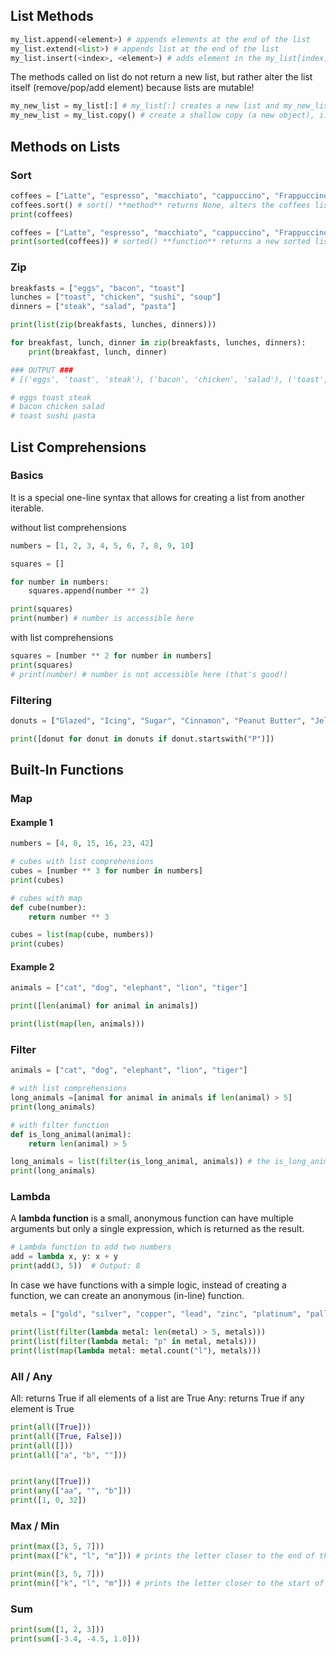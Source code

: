 ## List Methods
```python
my_list.append(<element>) # appends elements at the end of the list
my_list.extend(<list>) # appends list at the end of the list
my_list.insert(<index>, <element>) # adds element in the my_list[index]
```

The methods called on list do not return a new list, but rather alter the list itself (remove/pop/add element) because lists are mutable!

```python
my_new_list = my_list[:] # my_list[:] creates a new list and my_new_list represents the reference to that object
my_new_list = my_list.copy() # create a shallow copy (a new object), i.e., my_new_list constitutes a reference to a new object identical to my_list
```

## Methods on Lists
### Sort
```python
coffees = ["Latte", "espresso", "macchiato", "cappuccino", "Frappuccino"]
coffees.sort() # sort() **method** returns None, alters the coffees list
print(coffees)

coffees = ["Latte", "espresso", "macchiato", "cappuccino", "Frappuccino"]
print(sorted(coffees)) # sorted() **function** returns a new sorted list
```
### Zip
```python
breakfasts = ["eggs", "bacon", "toast"]
lunches = ["toast", "chicken", "sushi", "soup"]
dinners = ["steak", "salad", "pasta"]

print(list(zip(breakfasts, lunches, dinners)))

for breakfast, lunch, dinner in zip(breakfasts, lunches, dinners):
	print(breakfast, lunch, dinner)

### OUTPUT ###
# [('eggs', 'toast', 'steak'), ('bacon', 'chicken', 'salad'), ('toast', 'sushi', 'pasta')]

# eggs toast steak
# bacon chicken salad
# toast sushi pasta
```

## List Comprehensions

### Basics

It is a special one-line syntax that allows for creating a list from another iterable.

without list comprehensions
```python
numbers = [1, 2, 3, 4, 5, 6, 7, 8, 9, 10]

squares = []

for number in numbers:
	squares.append(number ** 2)

print(squares)
print(number) # number is accessible here
```
with list comprehensions
```python
squares = [number ** 2 for number in numbers]
print(squares)
# print(number) # number is not accessible here (that's good!)
```
### Filtering

```python
donuts = ["Glazed", "Icing", "Sugar", "Cinnamon", "Peanut Butter", "Jelly", "Maple"]

print([donut for donut in donuts if donut.startswith("P")])
```

## Built-In Functions

### Map

#### Example 1

```python
numbers = [4, 8, 15, 16, 23, 42]

# cubes with list comprehensions
cubes = [number ** 3 for number in numbers]
print(cubes)

# cubes with map
def cube(number):
	return number ** 3

cubes = list(map(cube, numbers))
print(cubes)
```
#### Example 2
```python
animals = ["cat", "dog", "elephant", "lion", "tiger"]

print([len(animal) for animal in animals])

print(list(map(len, animals)))
```
### Filter

```python
animals = ["cat", "dog", "elephant", "lion", "tiger"]

# with list comprehensions
long_animals =[animal for animal in animals if len(animal) > 5]
print(long_animals)

# with filter function
def is_long_animal(animal):
	return len(animal) > 5

long_animals = list(filter(is_long_animal, animals)) # the is_long_animal must return a bool
print(long_animals)
```
### Lambda

A **lambda function** is a small, anonymous function can have multiple arguments but only a single expression, which is returned as the result.

```python
# Lambda function to add two numbers
add = lambda x, y: x + y
print(add(3, 5))  # Output: 8
```

In case we have functions with a simple logic, instead of creating a function, we can create an anonymous (in-line) function.

```python
metals = ["gold", "silver", "copper", "lead", "zinc", "platinum", "palladium"]

print(list(filter(lambda metal: len(metal) > 5, metals)))
print(list(filter(lambda metal: "p" in metal, metals)))
print(list(map(lambda metal: metal.count("l"), metals)))
```
### All / Any

All: returns True if all elements of a list are True
Any: returns True if any element is True
```python
print(all([True]))
print(all([True, False]))
print(all([]))
print(all(["a", "b", ""]))


print(any([True]))
print(any(["aa", "", "b"]))
print([1, 0, 32])
```
### Max / Min
```python
print(max([3, 5, 7]))
print(max(["k", "l", "m"])) # prints the letter closer to the end of the alphabet: "m"

print(min([3, 5, 7]))
print(min(["k", "l", "m"])) # prints the letter closer to the start of the alphabet: "m"
```
### Sum
```python
print(sum([1, 2, 3]))
print(sum([-3.4, -4.5, 1.0]))
```